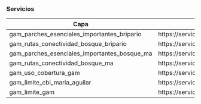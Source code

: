### Servicios
<table>
	<thead>
		<tr>
			<th>Capa</th><th>ArcGIS Feature Service</th>
		</tr>
	</thead>
	<tbody>
		<tr>
			<td>gam_parches_esenciales_importantes_bripario</td><td>https://services9.arcgis.com/RrvMEynxDB8hycVO/arcgis/rest/services/gam_parches_esenciales_importantes_bripario/FeatureServer</td>
		</tr>
		<tr>
			<td>gam_rutas_conectividad_bosque_bripario</td><td>https://services9.arcgis.com/RrvMEynxDB8hycVO/arcgis/rest/services/gam_rutas_conectividad_bosque_bripario/FeatureServer</td>
		</tr>
		<tr>
			<td>gam_parches_esenciales_importantes_bosque_ma</td><td>https://services9.arcgis.com/RrvMEynxDB8hycVO/arcgis/rest/services/gam_parches_esenciales_importantes_bosque_ma/FeatureServer</td>
		</tr>
		<tr>
			<td>gam_rutas_conectividad_bosque_ma</td><td>https://services9.arcgis.com/RrvMEynxDB8hycVO/arcgis/rest/services/gam_rutas_conectividad_bosque_ma/FeatureServer</td>
		</tr>
		<tr>
			<td>gam_uso_cobertura_gam</td><td>https://services9.arcgis.com/RrvMEynxDB8hycVO/arcgis/rest/services/gam_uso_cobertura_gam/FeatureServer</td>
		</tr>
		<tr>
			<td>gam_limite_cbi_maria_aguilar</td><td>https://services9.arcgis.com/RrvMEynxDB8hycVO/arcgis/rest/services/gam_limite_cbi_maria_aguilar/FeatureServer</td>
		</tr>
		<tr>
			<td>gam_limite_gam</td><td>https://services9.arcgis.com/RrvMEynxDB8hycVO/arcgis/rest/services/gam_limite_gam/FeatureServer</td>
		</tr>
	</tbody>
</table>
